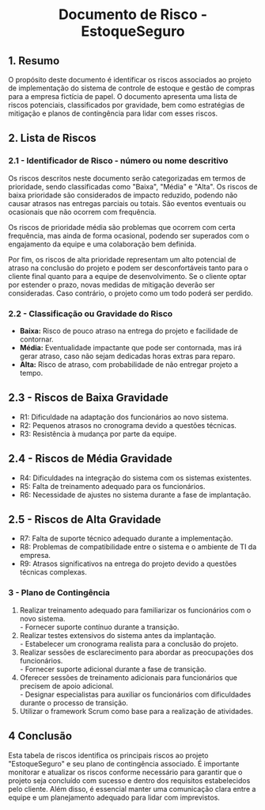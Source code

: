 <div align="center">

# Documento de Risco - EstoqueSeguro

</div>

## 1. Resumo
O propósito deste documento é identificar os riscos associados ao projeto de implementação do sistema de controle de estoque e gestão de compras para a empresa fictícia de papel. O documento apresenta uma lista de riscos potenciais, classificados por gravidade, bem como estratégias de mitigação e planos de contingência para lidar com esses riscos.

## 2. Lista de Riscos
### 2.1 - Identificador de Risco - número ou nome descritivo 
Os riscos descritos neste documento serão categorizadas em termos de prioridade, sendo classificadas como "Baixa", "Média" e "Alta". Os riscos de baixa prioridade são considerados de impacto reduzido, podendo não causar atrasos nas entregas parciais ou totais. São eventos eventuais ou ocasionais que não ocorrem com frequência.

Os riscos de prioridade média são problemas que ocorrem com certa frequência, mas ainda de forma ocasional, podendo ser superados com o engajamento da equipe e uma colaboração bem definida.

Por fim, os riscos de alta prioridade representam um alto potencial de atraso na conclusão do projeto e podem ser desconfortáveis tanto para o cliente final quanto para a equipe de desenvolvimento. Se o cliente optar por estender o prazo, novas medidas de mitigação deverão ser consideradas. Caso contrário, o projeto como um todo poderá ser perdido.

### 2.2 - Classificação ou Gravidade do Risco
- **Baixa:** Risco de pouco atraso na entrega do projeto e facilidade de contornar.
- **Média:** Eventualidade impactante que pode ser contornada, mas irá gerar atraso, caso não sejam dedicadas horas extras para reparo.
- **Alta:** Risco de atraso, com probabilidade de não entregar projeto a tempo.

## 2.3 - Riscos de Baixa Gravidade
- R1: Dificuldade na adaptação dos funcionários ao novo sistema.
- R2: Pequenos atrasos no cronograma devido a questões técnicas.
- R3: Resistência à mudança por parte da equipe.
## 2.4 - Riscos de Média Gravidade
- R4: Dificuldades na integração do sistema com os sistemas existentes.
- R5: Falta de treinamento adequado para os funcionários.
- R6: Necessidade de ajustes no sistema durante a fase de implantação.
## 2.5 - Riscos de Alta Gravidade
- R7: Falta de suporte técnico adequado durante a implementação.
- R8: Problemas de compatibilidade entre o sistema e o ambiente de TI da empresa.
- R9: Atrasos significativos na entrega do projeto devido a questões técnicas complexas.

### 3 - Plano de Contingência
1. Realizar treinamento adequado para familiarizar os funcionários com o novo sistema.<br>- Fornecer suporte contínuo durante a transição.
2. Realizar testes extensivos do sistema antes da implantação.<br>- Estabelecer um cronograma realista para a conclusão do projeto.
3. Realizar sessões de esclarecimento para abordar as preocupações dos funcionários.<br>- Fornecer suporte adicional durante a fase de transição.
4. Oferecer sessões de treinamento adicionais para funcionários que precisem de apoio adicional.<br>- Designar especialistas para auxiliar os funcionários com dificuldades durante o processo de transição.
5. Utilizar o framework Scrum como base para a realização de atividades.

## 4 Conclusão

Esta tabela de riscos identifica os principais riscos ao projeto "EstoqueSeguro" e seu plano de contingência associado. É importante monitorar e atualizar os riscos conforme necessário para garantir que o projeto seja concluído com sucesso e dentro dos requisitos estabelecidos pelo cliente. Além disso, é essencial manter uma comunicação clara entre a equipe e um planejamento adequado para lidar com imprevistos.
